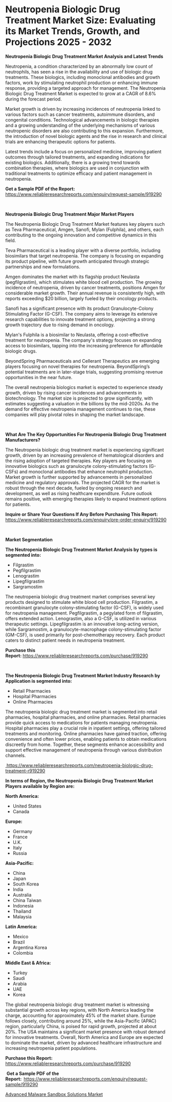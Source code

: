 <p><h1>Neutropenia Biologic Drug Treatment Market Size: Evaluating its Market Trends, Growth, and Projections 2025 - 2032</h1></p><p><strong>Neutropenia Biologic Drug Treatment Market Analysis and Latest Trends</strong></p>
<p><p>Neutropenia, a condition characterized by an abnormally low count of neutrophils, has seen a rise in the availability and use of biologic drug treatments. These biologics, including monoclonal antibodies and growth factors, work by stimulating neutrophil production or enhancing immune response, providing a targeted approach for management. The Neutropenia Biologic Drug Treatment Market is expected to grow at a CAGR of 8.6% during the forecast period. </p><p>Market growth is driven by increasing incidences of neutropenia linked to various factors such as cancer treatments, autoimmune disorders, and congenital conditions. Technological advancements in biologic therapies and a growing understanding of the underlying mechanisms of various neutropenic disorders are also contributing to this expansion. Furthermore, the introduction of novel biologic agents and the rise in research and clinical trials are enhancing therapeutic options for patients.</p><p>Latest trends include a focus on personalized medicine, improving patient outcomes through tailored treatments, and expanding indications for existing biologics. Additionally, there is a growing trend towards combination therapies, where biologics are used in conjunction with traditional treatments to optimize efficacy and patient management in neutropenia.</p></p>
<p><strong>Get a Sample PDF of the Report:&nbsp;</strong> <a href="https://www.reliableresearchreports.com/enquiry/request-sample/919290?utm_campaign=3281&utm_medium=2&utm_source=Github&utm_content=ia&utm_term=07032025&utm_id=neutropenia-biologic-drug-treatment">https://www.reliableresearchreports.com/enquiry/request-sample/919290</a></p>
<p>&nbsp;</p>
<p><strong>Neutropenia Biologic Drug Treatment Major Market Players</strong></p>
<p><p>The Neutropenia Biologic Drug Treatment Market features key players such as Teva Pharmaceutical, Amgen, Sanofi, Mylan (Fulphila), and others, each contributing to the ongoing innovation and competitive dynamics in this field. </p><p>Teva Pharmaceutical is a leading player with a diverse portfolio, including biosimilars that target neutropenia. The company is focusing on expanding its product pipeline, with future growth anticipated through strategic partnerships and new formulations.</p><p>Amgen dominates the market with its flagship product Neulasta (pegfilgrastim), which stimulates white blood cell production. The growing incidence of neutropenia, driven by cancer treatments, positions Amgen for considerable market growth. Their annual revenue is consistently high, with reports exceeding $20 billion, largely fueled by their oncology products.</p><p>Sanofi has a significant presence with its product Granulocyte-Colony Stimulating Factor (G-CSF). The company aims to leverage its extensive research capabilities to innovate treatment options, projecting a strong growth trajectory due to rising demand in oncology.</p><p>Mylan's Fulphila is a biosimilar to Neulasta, offering a cost-effective treatment for neutropenia. The company's strategy focuses on expanding access to biosimilars, tapping into the increasing preference for affordable biologic drugs.</p><p>BeyondSpring Pharmaceuticals and Cellerant Therapeutics are emerging players focusing on novel therapies for neutropenia. BeyondSpring’s potential treatments are in later-stage trials, suggesting promising revenue opportunities in the near future.</p><p>The overall neutropenia biologics market is expected to experience steady growth, driven by rising cancer incidences and advancements in biotechnology. The market size is projected to grow significantly, with estimates suggesting a valuation in the billions by the mid-2020s. As the demand for effective neutropenia management continues to rise, these companies will play pivotal roles in shaping the market landscape.</p></p>
<p>&nbsp;</p>
<p><strong>What Are The Key Opportunities For Neutropenia Biologic Drug Treatment Manufacturers?</strong></p>
<p><p>The Neutropenia biologic drug treatment market is experiencing significant growth, driven by an increasing prevalence of hematological disorders and the rising adoption of targeted therapies. Key players are focusing on innovative biologics such as granulocyte colony-stimulating factors (G-CSFs) and monoclonal antibodies that enhance neutrophil production. Market growth is further supported by advancements in personalized medicine and regulatory approvals. The projected CAGR for the market is robust through the next decade, fueled by ongoing research and development, as well as rising healthcare expenditure. Future outlook remains positive, with emerging therapies likely to expand treatment options for patients.</p></p>
<p><strong>Inquire or Share Your Questions If Any Before Purchasing This Report:</strong> <a href="https://www.reliableresearchreports.com/enquiry/pre-order-enquiry/919290?utm_campaign=3281&utm_medium=2&utm_source=Github&utm_content=ia&utm_term=07032025&utm_id=neutropenia-biologic-drug-treatment">https://www.reliableresearchreports.com/enquiry/pre-order-enquiry/919290</a></p>
<p>&nbsp;</p>
<p><strong>Market Segmentation</strong></p>
<p><strong>The Neutropenia Biologic Drug Treatment Market Analysis by types is segmented into:</strong></p>
<p><ul><li>Filgrastim</li><li>Pegfilgrastim</li><li>Lenograstim</li><li>Lipegfilgrastim</li><li>Sargramostim</li></ul></p>
<p><p>The neutropenia biologic drug treatment market comprises several key products designed to stimulate white blood cell production. Filgrastim, a recombinant granulocyte colony-stimulating factor (G-CSF), is widely used for neutropenia management. Pegfilgrastim, a pegylated form of filgrastim, offers extended action. Lenograstim, also a G-CSF, is utilized in various therapeutic settings. Lipegfilgrastim is an innovative long-acting version, while Sargramostim, a granulocyte-macrophage colony-stimulating factor (GM-CSF), is used primarily for post-chemotherapy recovery. Each product caters to distinct patient needs in neutropenia treatment.</p></p>
<p><strong>Purchase this Report:&nbsp;</strong><a href="https://www.reliableresearchreports.com/purchase/919290?utm_campaign=3281&utm_medium=2&utm_source=Github&utm_content=ia&utm_term=07032025&utm_id=neutropenia-biologic-drug-treatment">https://www.reliableresearchreports.com/purchase/919290</a></p>
<p>&nbsp;</p>
<p><strong>The Neutropenia Biologic Drug Treatment Market Industry Research by Application is segmented into:</strong></p>
<p><ul><li>Retail Pharmacies</li><li>Hospital Pharmacies</li><li>Online Pharmacies</li></ul></p>
<p><p>The neutropenia biologic drug treatment market is segmented into retail pharmacies, hospital pharmacies, and online pharmacies. Retail pharmacies provide quick access to medications for patients managing neutropenia. Hospital pharmacies play a crucial role in inpatient settings, offering tailored treatments and monitoring. Online pharmacies have gained traction, offering convenience and often lower prices, enabling patients to obtain medications discreetly from home. Together, these segments enhance accessibility and support effective management of neutropenia through various distribution channels.</p></p>
<p><a href="https://www.reliableresearchreports.com/neutropenia-biologic-drug-treatment-r919290?utm_campaign=3281&utm_medium=2&utm_source=Github&utm_content=ia&utm_term=07032025&utm_id=neutropenia-biologic-drug-treatment">&nbsp;https://www.reliableresearchreports.com/neutropenia-biologic-drug-treatment-r919290</a></p>
<p><strong>In terms of Region, the Neutropenia Biologic Drug Treatment Market Players available by Region are:</strong></p>
<p>
    <p> <strong> North America: </strong>
        <ul>
            <li>United States</li>
            <li>Canada</li>
        </ul>
        </p> 
    <p> <strong> Europe: </strong>
        <ul>
            <li>Germany</li>
            <li>France</li>
            <li>U.K.</li>
            <li>Italy</li>
            <li>Russia</li>
        </ul>
        </p> 
    <p> <strong> Asia-Pacific: </strong>
        <ul>
            <li>China</li>
            <li>Japan</li>
            <li>South Korea</li>
            <li>India</li>
            <li>Australia</li>
            <li>China Taiwan</li>
            <li>Indonesia</li>
            <li>Thailand</li>
            <li>Malaysia</li>
        </ul>
        </p> 
    <p> <strong> Latin America: </strong>
        <ul>
            <li>Mexico</li>
            <li>Brazil</li>
            <li>Argentina Korea</li>
            <li>Colombia</li>
        </ul>
        </p> 
    <p> <strong> Middle East & Africa: </strong>
        <ul>
            <li>Turkey</li>
            <li>Saudi</li>
            <li>Arabia</li>
            <li>UAE</li>
            <li>Korea</li>
        </ul>
    </p>
    </p>
<p><p>The global neutropenia biologic drug treatment market is witnessing substantial growth across key regions, with North America leading the charge, accounting for approximately 45% of the market share. Europe follows closely, contributing around 25%, while the Asia-Pacific (APAC) region, particularly China, is poised for rapid growth, projected at about 20%. The USA maintains a significant market presence with robust demand for innovative treatments. Overall, North America and Europe are expected to dominate the market, driven by advanced healthcare infrastructure and increasing neutropenia patient populations.</p></p>
<p><strong>Purchase this Report: </strong><a href="https://www.reliableresearchreports.com/purchase/919290?utm_campaign=3281&utm_medium=2&utm_source=Github&utm_content=ia&utm_term=07032025&utm_id=neutropenia-biologic-drug-treatment">https://www.reliableresearchreports.com/purchase/919290</a></p>
<p>&nbsp;<strong>Get a Sample PDF of the Report:&nbsp;&nbsp;</strong><a href="https://www.reliableresearchreports.com/enquiry/request-sample/919290?utm_campaign=3281&utm_medium=2&utm_source=Github&utm_content=ia&utm_term=07032025&utm_id=neutropenia-biologic-drug-treatment">https://www.reliableresearchreports.com/enquiry/request-sample/919290</a></p>
<p><strong></strong></p>
<p><p><a href="https://github.com/saoneubeh8/Market-Research-Report-List-1/blob/main/advanced-malware-sandbox-solutions-market.md?utm_campaign=3281&utm_medium=2&utm_source=Github&utm_content=ia&utm_term=07032025&utm_id=neutropenia-biologic-drug-treatment">Advanced Malware Sandbox Solutions Market</a></p></p>